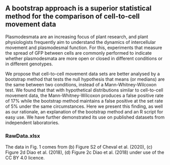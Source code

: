 ## A bootstrap approach is a superior statistical method for the comparison of cell-to-cell movement data
Plasmodesmata are an increasing focus of plant research, and plant physiologists frequently aim to understand the dynamics of intercellular movement and plasmodesmal function. For this, experiments that measure the spread of GFP between cells are commonly performed to indicate whether plasmodesmata are more open or closed in different conditions or in different genotypes. 

We propose that cell-to-cell movement data sets are better analysed by a bootstrap method that tests the null hypothesis that means (or medians) are the same between two conditions, instead of a Mann-Whitney-Wilcoxon test.  We found that that with hypothetical distributions similar to cell-to-cell movement data, the Mann-Whitney-Wilcoxon produces a false positive rate of 17% while the bootstrap method maintains a false positive at the set rate of 5% under the same circumstances.  Here we present this finding, as well as our rationale, an explanation of the bootstrap method and an R script for easy use. We have further demonstrated its use on published datasets from independent laboratories.

### RawData.xlsx
The data in Fig. 1 comes from (b) Figure S2 of Cheval et al. (2020), (c) Figure 2d Diao et al. (2018), (d) Figure 2c Diao et al. (2018) under use of the CC BY 4.0 licence.
